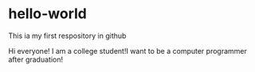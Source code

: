 # hello-world
This ia my first respository  in github

Hi everyone!
      I am a college student!I want to be a computer programmer after graduation! 
